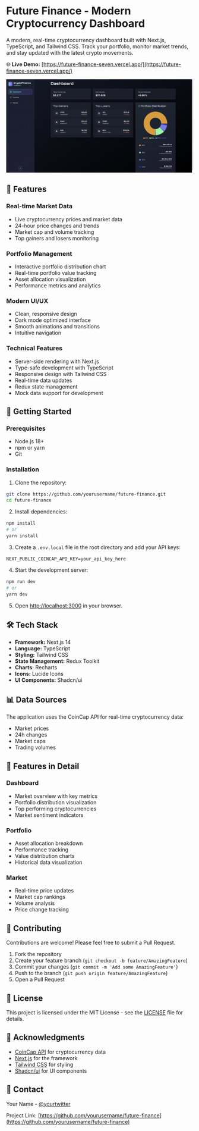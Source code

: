 # Future Finance - Modern Cryptocurrency Dashboard

A modern, real-time cryptocurrency dashboard built with Next.js, TypeScript, and Tailwind CSS. Track your portfolio, monitor market trends, and stay updated with the latest crypto movements.

🌐 **Live Demo:** [https://future-finance-seven.vercel.app/](https://future-finance-seven.vercel.app/)

![Future Finance Dashboard](public/dashboard.png)

## 🌟 Features

### Real-time Market Data
- Live cryptocurrency prices and market data
- 24-hour price changes and trends
- Market cap and volume tracking
- Top gainers and losers monitoring

### Portfolio Management
- Interactive portfolio distribution chart
- Real-time portfolio value tracking
- Asset allocation visualization
- Performance metrics and analytics

### Modern UI/UX
- Clean, responsive design
- Dark mode optimized interface
- Smooth animations and transitions
- Intuitive navigation

### Technical Features
- Server-side rendering with Next.js
- Type-safe development with TypeScript
- Responsive design with Tailwind CSS
- Real-time data updates
- Redux state management
- Mock data support for development

## 🚀 Getting Started

### Prerequisites
- Node.js 18+ 
- npm or yarn
- Git

### Installation

1. Clone the repository:
```bash
git clone https://github.com/yourusername/future-finance.git
cd future-finance
```

2. Install dependencies:
```bash
npm install
# or
yarn install
```

3. Create a `.env.local` file in the root directory and add your API keys:
```env
NEXT_PUBLIC_COINCAP_API_KEY=your_api_key_here
```

4. Start the development server:
```bash
npm run dev
# or
yarn dev
```

5. Open [http://localhost:3000](http://localhost:3000) in your browser.

## 🛠️ Tech Stack

- **Framework:** Next.js 14
- **Language:** TypeScript
- **Styling:** Tailwind CSS
- **State Management:** Redux Toolkit
- **Charts:** Recharts
- **Icons:** Lucide Icons
- **UI Components:** Shadcn/ui

## 📊 Data Sources

The application uses the CoinCap API for real-time cryptocurrency data:
- Market prices
- 24h changes
- Market caps
- Trading volumes

## 🎨 Features in Detail

### Dashboard
- Market overview with key metrics
- Portfolio distribution visualization
- Top performing cryptocurrencies
- Market sentiment indicators

### Portfolio
- Asset allocation breakdown
- Performance tracking
- Value distribution charts
- Historical data visualization

### Market
- Real-time price updates
- Market cap rankings
- Volume analysis
- Price change tracking

## 🤝 Contributing

Contributions are welcome! Please feel free to submit a Pull Request.

1. Fork the repository
2. Create your feature branch (`git checkout -b feature/AmazingFeature`)
3. Commit your changes (`git commit -m 'Add some AmazingFeature'`)
4. Push to the branch (`git push origin feature/AmazingFeature`)
5. Open a Pull Request

## 📝 License

This project is licensed under the MIT License - see the [LICENSE](LICENSE) file for details.

## 🙏 Acknowledgments

- [CoinCap API](https://docs.coincap.io/) for cryptocurrency data
- [Next.js](https://nextjs.org/) for the framework
- [Tailwind CSS](https://tailwindcss.com/) for styling
- [Shadcn/ui](https://ui.shadcn.com/) for UI components

## 📧 Contact

Your Name - [@yourtwitter](https://twitter.com/yourtwitter)

Project Link: [https://github.com/yourusername/future-finance](https://github.com/yourusername/future-finance)
